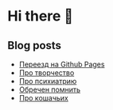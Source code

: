 # Hi there 👋

<!--
**DmitriySafronov/DmitriySafronov** is a ✨ _special_ ✨ repository because its `README.md` (this file) appears on your GitHub profile.

Here are some ideas to get you started:

- 🔭 I’m currently working on ...
- 🌱 I’m currently learning ...
- 👯 I’m looking to collaborate on ...
- 🤔 I’m looking for help with ...
- 💬 Ask me about ...
- 📫 How to reach me: ...
- 😄 Pronouns: ...
- ⚡ Fun fact: ...
-->

## Blog posts
<!-- BLOG-POST-LIST:START -->
- [Переезд на Github Pages](https://cyberbrain.pw/2023/12/09/%D0%BF%D0%B5%D1%80%D0%B5%D0%B5%D0%B7%D0%B4-%D0%BD%D0%B0-github-pages.html)
- [Про творчество](https://cyberbrain.pw/2015/10/15/pro-tvorchestvo.html)
- [Про психиатрию](https://cyberbrain.pw/2015/10/15/pro-psihiatriyu.html)
- [Обречен помнить](https://cyberbrain.pw/2014/11/01/obrechen-pomnit.html)
- [Про кошачьих](https://cyberbrain.pw/2014/01/18/pro-koshachih.html)
<!-- BLOG-POST-LIST:END -->
